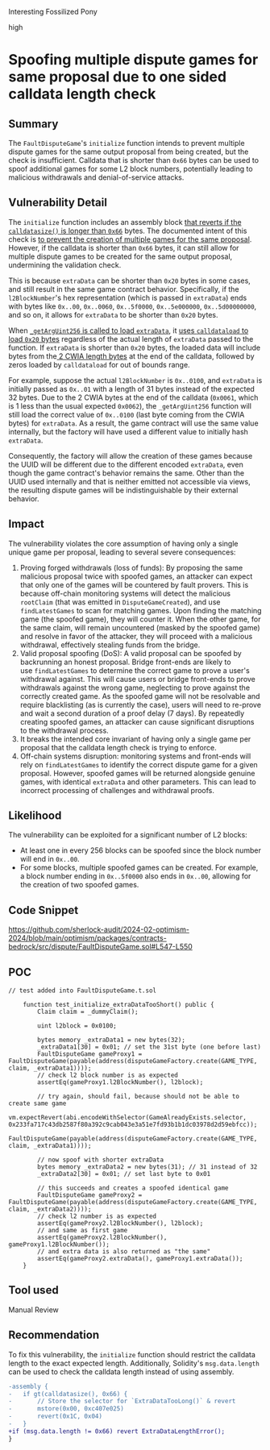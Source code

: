 Interesting Fossilized Pony

high

# Spoofing multiple dispute games for same proposal due to one sided calldata length check

## Summary

The `FaultDisputeGame`'s `initialize` function intends to prevent multiple dispute games for the same output proposal from being created, but the check is insufficient. Calldata that is shorter than `0x66` bytes can be used to spoof additional games for some L2 block numbers, potentially leading to malicious withdrawals and denial-of-service attacks.

## Vulnerability Detail

The `initialize` function includes an assembly block [that reverts if the `calldatasize()` is longer than `0x66`](https://github.com/sherlock-audit/2024-02-optimism-2024/blob/main/optimism/packages/contracts-bedrock/src/dispute/FaultDisputeGame.sol#L547-L550) bytes. The documented intent of this check is [to prevent the creation of multiple games for the same proposal](https://github.com/sherlock-audit/2024-02-optimism-2024/blob/main/optimism/packages/contracts-bedrock/src/dispute/FaultDisputeGame.sol#L542C12-L544C23). However, if the calldata is shorter than `0x66` bytes, it can still allow for multiple dispute games to be created for the same output proposal, undermining the validation check.

This is because `extraData` can be shorter than `0x20` bytes in some cases, and still result in the same game contract behavior. Specifically, if the `l2BlockNumber`'s hex representation (which is passed in `extraData`) ends with bytes like `0x..00`, `0x..0060`, `0x..5f0000`, `0x..5e000000`, `0x..5d00000000`, and so on, it allows for `extraData` to be shorter than `0x20` bytes.

When [`_getArgUint256` is called to load `extraData`](https://github.com/sherlock-audit/2024-02-optimism-2024/blob/main/optimism/packages/contracts-bedrock/src/dispute/FaultDisputeGame.sol#L488), it [uses `calldataload` to load `0x20` bytes](https://github.com/sherlock-audit/2024-02-optimism-2024/blob/main/optimism/packages/contracts-bedrock/src/libraries/Clone.sol#L28-L33) regardless of the actual length of `extraData` passed to the function. If `extraData` is shorter than `0x20` bytes, the loaded data will include bytes from the[ 2 CWIA length bytes](https://github.com/Saw-mon-and-Natalie/clones-with-immutable-args/blob/main/src/ClonesWithImmutableArgs.sol#L27) at the end of the calldata, followed by zeros loaded by `calldataload` for out of bounds range.

For example, suppose the actual `l2BlockNumber` is `0x..0100`, and `extraData` is initially passed as `0x..01` with a length of 31 bytes instead of the expected 32 bytes. Due to the 2 CWIA bytes at the end of the calldata (`0x0061`, which is 1 less than the usual expected `0x0062`), the `_getArgUint256` function will still load the correct value of `0x..0100` (last byte coming from the CWIA bytes) for `extraData`. As a result, the game contract will use the same value internally, but the factory will have used a different value to initially hash `extraData`.

Consequently, the factory will allow the creation of these games because the UUID will be different due to the different encoded `extraData`, even though the game contract's behavior remains the same. Other than the UUID used internally and that is neither emitted not accessible via views, the resulting dispute games will be indistinguishable by their external behavior.

## Impact

The vulnerability violates the core assumption of having only a single unique game per proposal, leading to several severe consequences:


1. Proving forged withdrawals (loss of funds): By proposing the same malicious proposal twice with spoofed games, an attacker can expect that only one of the games will be countered by fault provers. This is because off-chain monitoring systems will detect the malicious `rootClaim` (that was emitted in `DisputeGameCreated`), and use `findLatestGames` to scan for matching games. Upon finding the matching game (the spoofed game), they will counter it. When the other game, for the same claim, will remain uncountered (masked by the spoofed game) and resolve in favor of the attacker, they will proceed with a malicious withdrawal, effectively stealing funds from the bridge.
2. Valid proposal spoofing (DoS): A valid proposal can be spoofed by backrunning an honest proposal. Bridge front-ends are likely to use `findLatestGames` to determine the correct game to prove a user's withdrawal against. This will cause users or bridge front-ends to prove withdrawals against the wrong game, neglecting to prove against the correctly created game. As the spoofed game will not be resolvable and require blacklisting (as is currently the case), users will need to re-prove and wait a second duration of a proof delay (7 days). By repeatedly creating spoofed games, an attacker can cause significant disruptions to the withdrawal process.
3. It breaks the intended core invariant of having only a single game per proposal that the calldata length check is trying to enforce.
4. Off-chain systems disruption: monitoring systems and front-ends will rely on `findLatestGames` to identify the correct dispute game for a given proposal. However, spoofed games will be returned alongside genuine games, with identical `extraData` and other parameters. This can lead to incorrect processing of challenges and withdrawal proofs.


## Likelihood

The vulnerability can be exploited for a significant number of L2 blocks:

- At least one in every 256 blocks can be spoofed since the block number will end in `0x..00`.
- For some blocks, multiple spoofed games can be created. For example, a block number ending in `0x..5f0000` also ends in `0x..00`, allowing for the creation of two spoofed games.

## Code Snippet

https://github.com/sherlock-audit/2024-02-optimism-2024/blob/main/optimism/packages/contracts-bedrock/src/dispute/FaultDisputeGame.sol#L547-L550


## POC

```solidity
// test added into FaultDisputeGame.t.sol

    function test_initialize_extraDataTooShort() public {
        Claim claim = _dummyClaim();

        uint l2block = 0x0100;

        bytes memory _extraData1 = new bytes(32);
        _extraData1[30] = 0x01; // set the 31st byte (one before last)
        FaultDisputeGame gameProxy1 = FaultDisputeGame(payable(address(disputeGameFactory.create(GAME_TYPE, claim, _extraData1))));
        // check l2 block number is as expected
        assertEq(gameProxy1.l2BlockNumber(), l2block);

        // try again, should fail, because should not be able to create same game
        vm.expectRevert(abi.encodeWithSelector(GameAlreadyExists.selector, 0x233fa717c43db2587f80a392c9cab043e3a51e7fd93b1b1dc03978d2d59ebfcc));
        FaultDisputeGame(payable(address(disputeGameFactory.create(GAME_TYPE, claim, _extraData1))));

        // now spoof with shorter extraData
        bytes memory _extraData2 = new bytes(31); // 31 instead of 32
        _extraData2[30] = 0x01; // set last byte to 0x01

        // this succeeds and creates a spoofed identical game
        FaultDisputeGame gameProxy2 = FaultDisputeGame(payable(address(disputeGameFactory.create(GAME_TYPE, claim, _extraData2))));
        // check l2 number is as expected
        assertEq(gameProxy2.l2BlockNumber(), l2block);
        // and same as first game
        assertEq(gameProxy2.l2BlockNumber(), gameProxy1.l2BlockNumber());
        // and extra data is also returned as "the same"
        assertEq(gameProxy2.extraData(), gameProxy1.extraData());
    }
```

## Tool used

Manual Review

## Recommendation

To fix this vulnerability, the `initialize` function should restrict the calldata length to the exact expected length. Additionally, Solidity's `msg.data.length` can be used to check the calldata length instead of using assembly.

```diff
-assembly {
-	if gt(calldatasize(), 0x66) {
-		// Store the selector for `ExtraDataTooLong()` & revert
-		mstore(0x00, 0xc407e025)
-		revert(0x1C, 0x04)
-	}
+if (msg.data.length != 0x66) revert ExtraDataLengthError();
}
```